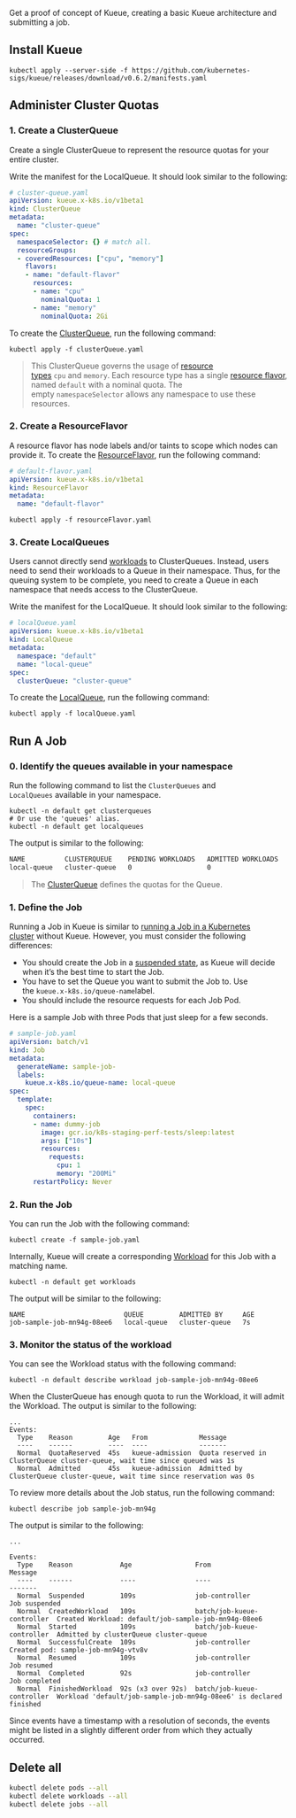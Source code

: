 Get a proof of concept of Kueue, creating a basic Kueue architecture and submitting a job.
## Install Kueue

```
kubectl apply --server-side -f https://github.com/kubernetes-sigs/kueue/releases/download/v0.6.2/manifests.yaml
```
## Administer Cluster Quotas

### 1. Create a ClusterQueue

Create a single ClusterQueue to represent the resource quotas for your entire cluster. 

Write the manifest for the LocalQueue. It should look similar to the following:

```yaml
# cluster-queue.yaml
apiVersion: kueue.x-k8s.io/v1beta1
kind: ClusterQueue
metadata:
  name: "cluster-queue"
spec:
  namespaceSelector: {} # match all.
  resourceGroups:
  - coveredResources: ["cpu", "memory"]
    flavors:
    - name: "default-flavor"
      resources:
      - name: "cpu"
        nominalQuota: 1
      - name: "memory"
        nominalQuota: 2Gi
```

To create the [ClusterQueue](https://raw.githubusercontent.com/xaviertintin/Thesis/main/Test/Proof-Concept/SleepWF-Kueue/clusterQueue.yaml?token=GHSAT0AAAAAACLIWV6AO7NYBNR5R4EKGVZIZOKWJ7A), run the following command:

```shell
kubectl apply -f clusterQueue.yaml     
```

> This ClusterQueue governs the usage of [resource types](https://kubernetes.io/docs/concepts/configuration/manage-resources-containers/#resource-types) `cpu` and `memory`. Each resource type has a single [resource flavor](https://kueue.sigs.k8s.io/docs/concepts/cluster_queue#resourceflavor-object), named `default` with a nominal quota. The empty `namespaceSelector` allows any namespace to use these resources.
### 2. Create a ResourceFlavor

A resource flavor has node labels and/or taints to scope which nodes can provide it. To create the [ResourceFlavor](https://github.com/xaviertintin/Thesis/blob/main/Test/resourceFlavor.yaml), run the following command:

```yaml
# default-flavor.yaml
apiVersion: kueue.x-k8s.io/v1beta1
kind: ResourceFlavor
metadata:
  name: "default-flavor"
```

```shell
kubectl apply -f resourceFlavor.yaml 
```
### 3. Create LocalQueues

Users cannot directly send [workloads](https://kueue.sigs.k8s.io/docs/concepts/workload) to ClusterQueues. Instead, users need to send their workloads to a Queue in their namespace. Thus, for the queuing system to be complete, you need to create a Queue in each namespace that needs access to the ClusterQueue.

Write the manifest for the LocalQueue. It should look similar to the following:

```yaml
# localQueue.yaml
apiVersion: kueue.x-k8s.io/v1beta1
kind: LocalQueue
metadata:
  namespace: "default"
  name: "local-queue"
spec:
  clusterQueue: "cluster-queue"
```

To create the [LocalQueue](https://github.com/xaviertintin/Thesis/blob/main/Test/Proof-Concept/SleepWF-Kueue/localQueue.yaml), run the following command:

```shell
kubectl apply -f localQueue.yaml 
```

## Run A Job

### 0. Identify the queues available in your namespace

Run the following command to list the `ClusterQueues` and `LocalQueues` available in your namespace.

```shell
kubectl -n default get clusterqueues
# Or use the 'queues' alias.
kubectl -n default get localqueues
```

The output is similar to the following:

```bash
NAME          CLUSTERQUEUE    PENDING WORKLOADS   ADMITTED WORKLOADS
local-queue   cluster-queue   0                   0
```

> The [ClusterQueue](https://kueue.sigs.k8s.io/docs/concepts/cluster_queue) defines the quotas for the Queue.
### 1. Define the Job 

Running a Job in Kueue is similar to [running a Job in a Kubernetes cluster](https://kubernetes.io/docs/tasks/job/) without Kueue. However, you must consider the following differences:

- You should create the Job in a [suspended state](https://kubernetes.io/docs/concepts/workloads/controllers/job/#suspending-a-job), as Kueue will decide when it’s the best time to start the Job.
- You have to set the Queue you want to submit the Job to. Use the `kueue.x-k8s.io/queue-name`label.
- You should include the resource requests for each Job Pod.

Here is a sample Job with three Pods that just sleep for a few seconds.

```yaml
# sample-job.yaml
apiVersion: batch/v1
kind: Job
metadata:
  generateName: sample-job-
  labels:
    kueue.x-k8s.io/queue-name: local-queue
spec:
  template:
    spec:
      containers:
      - name: dummy-job
        image: gcr.io/k8s-staging-perf-tests/sleep:latest
        args: ["10s"]
        resources:
          requests:
            cpu: 1
            memory: "200Mi"
      restartPolicy: Never
```

### 2. Run the Job

You can run the Job with the following command:

```shell
kubectl create -f sample-job.yaml
```

Internally, Kueue will create a corresponding [Workload](https://kueue.sigs.k8s.io/docs/concepts/workload) for this Job with a matching name.

```shell
kubectl -n default get workloads
```

The output will be similar to the following:

```shell
NAME                         QUEUE         ADMITTED BY     AGE
job-sample-job-mn94g-08ee6   local-queue   cluster-queue   7s
```

### 3. Monitor the status of the workload

You can see the Workload status with the following command:

```shell
kubectl -n default describe workload job-sample-job-mn94g-08ee6
```

When the ClusterQueue has enough quota to run the Workload, it will admit the Workload. The output is similar to the following:

```output
... 
Events:
  Type    Reason         Age   From             Message
  ----    ------         ----  ----             -------
  Normal  QuotaReserved  45s   kueue-admission  Quota reserved in ClusterQueue cluster-queue, wait time since queued was 1s
  Normal  Admitted       45s   kueue-admission  Admitted by ClusterQueue cluster-queue, wait time since reservation was 0s
```

To review more details about the Job status, run the following command:

```shell
kubectl describe job sample-job-mn94g
```

The output is similar to the following:

```output
...

Events:
  Type    Reason            Age                From                        Message
  ----    ------            ----               ----                        -------
  Normal  Suspended         109s               job-controller              Job suspended
  Normal  CreatedWorkload   109s               batch/job-kueue-controller  Created Workload: default/job-sample-job-mn94g-08ee6
  Normal  Started           109s               batch/job-kueue-controller  Admitted by clusterQueue cluster-queue
  Normal  SuccessfulCreate  109s               job-controller              Created pod: sample-job-mn94g-vtv8v
  Normal  Resumed           109s               job-controller              Job resumed
  Normal  Completed         92s                job-controller              Job completed
  Normal  FinishedWorkload  92s (x3 over 92s)  batch/job-kueue-controller  Workload 'default/job-sample-job-mn94g-08ee6' is declared finished
```

Since events have a timestamp with a resolution of seconds, the events might be listed in a slightly different order from which they actually occurred.

## Delete all

```bash
kubectl delete pods --all
kubectl delete workloads --all
kubectl delete jobs --all
```

